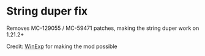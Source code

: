 # String duper fix

Removes MC-129055 / MC-59471 patches, making the string duper work on 1.21.2+

Credit: [WinExp](https://github.com/WinExp/DumpedCarpetAddition) for making the mod possible